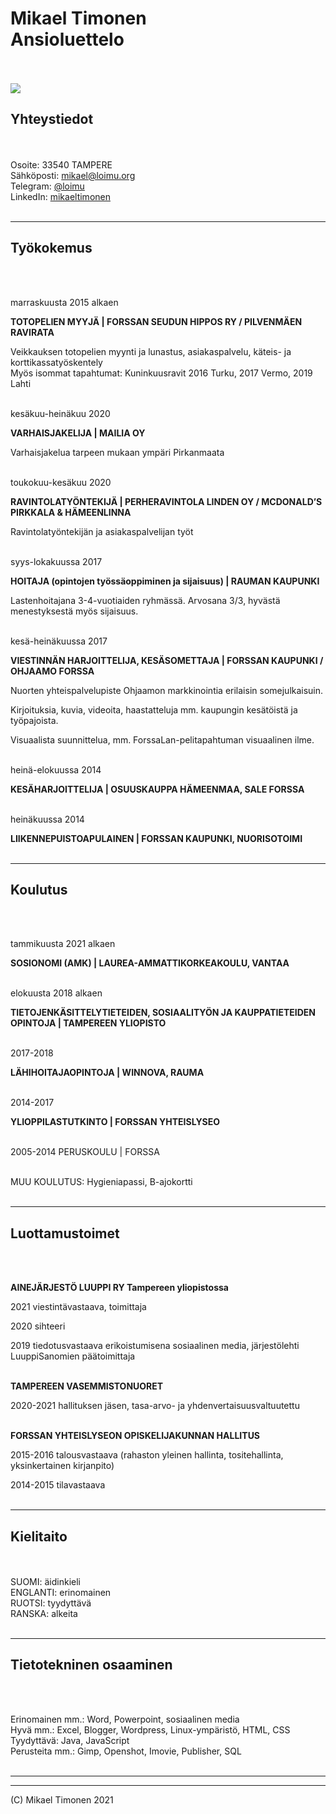 <!DOCTYPE HTML>
<html>
<head>
  <meta charset="utf-8" />
<link rel="stylesheet" type="text/css" href="cvstyle.css" />
<link href="https://fonts.googleapis.com/css?family=Lato" rel="stylesheet">
<title> CV - Mikael Timonen </title>
</head>

<body>

<div class="header">
  <h1> Mikael Timonen <br> Ansioluettelo </h1>
</div>
<br><br>

<div id="omakuva">
<img src="https://bn1302files.storage.live.com/y4m8cb9VVsmNQrP67MBt4buOouSouM2nZvAOs5OSkEwZnH3FZeokbitcFr6cRmfzIJqiqctkygtIj3PrDaMKH9YWfvMKmayRM2lJ6-I0K7ce_0l3hWDeAmRZQp5skhAq52VJh4FmrscB_Ioh-tppa5jHvO5zCZ6phgoZfzUg7JZYJQ9KDstManNyAfZlJXZUph-?width=947&height=947&cropmode=none">
</div>

<div id="yhteys">
  <h2> Yhteystiedot </h2><br><br>
  Osoite: 33540 TAMPERE <br>
  Sähköposti: <a href="mailto:mikael@loimu.org">mikael@loimu.org</a><br>
  Telegram: <a href="https://t.me/loimu">@loimu</a><br>
  LinkedIn: <a href="https://linkedin.com/in/mikaeltimonen">mikaeltimonen</a>
  <br><br>
</div>
<HR>

<div id="tyot">
  <h2> Työkokemus </h2><br><br>

  marraskuusta 2015 alkaen<br>

<STRONG>TOTOPELIEN MYYJÄ | FORSSAN SEUDUN HIPPOS RY / PILVENMÄEN RAVIRATA </STRONG><br>

Veikkauksen totopelien myynti ja lunastus, asiakaspalvelu, käteis- ja korttikassatyöskentely <br>
Myös isommat tapahtumat: Kuninkuusravit 2016 Turku, 2017 Vermo, 2019 Lahti <br><br>

kesäkuu-heinäkuu 2020 <br>

<STRONG>VARHAISJAKELIJA | MAILIA OY </STRONG><br>

Varhaisjakelua tarpeen mukaan ympäri Pirkanmaata <br><br>

toukokuu-kesäkuu 2020 <br>

<STRONG>RAVINTOLATYÖNTEKIJÄ | PERHERAVINTOLA LINDEN OY / MCDONALD’S PIRKKALA & HÄMEENLINNA</STRONG> <br>

Ravintolatyöntekijän ja asiakaspalvelijan työt <br><br>

syys-lokakuussa 2017<br>

<STRONG>HOITAJA (opintojen työssäoppiminen ja sijaisuus) | RAUMAN KAUPUNKI</STRONG><br>

Lastenhoitajana 3-4-vuotiaiden ryhmässä. Arvosana 3/3, hyvästä menestyksestä myös sijaisuus.<br><br>

kesä-heinäkuussa 2017<br>

<STRONG>VIESTINNÄN HARJOITTELIJA, KESÄSOMETTAJA | FORSSAN KAUPUNKI / OHJAAMO FORSSA</STRONG><br>

Nuorten yhteispalvelupiste Ohjaamon markkinointia erilaisin somejulkaisuin.

Kirjoituksia, kuvia, videoita, haastatteluja mm. kaupungin kesätöistä ja työpajoista.

Visuaalista suunnittelua, mm. ForssaLan-pelitapahtuman visuaalinen ilme.<br><br>

heinä-elokuussa 2014<br>

<STRONG>KESÄHARJOITTELIJA | OSUUSKAUPPA HÄMEENMAA, SALE FORSSA</STRONG><br><br>

heinäkuussa 2014<br>

<STRONG>LIIKENNEPUISTOAPULAINEN | FORSSAN KAUPUNKI, NUORISOTOIMI</STRONG><br><br>
</div>
<HR>

<div id="koulu">
  <h2>Koulutus</h2><br><br>

tammikuusta 2021 alkaen <br>

<strong>SOSIONOMI (AMK) | LAUREA-AMMATTIKORKEAKOULU, VANTAA</strong> <br><br>

elokuusta 2018 alkaen <br>

<strong>TIETOJENKÄSITTELYTIETEIDEN, SOSIAALITYÖN JA KAUPPATIETEIDEN OPINTOJA | TAMPEREEN YLIOPISTO</strong> <br><br>

2017-2018 <br>

<strong>LÄHIHOITAJAOPINTOJA | WINNOVA, RAUMA</strong> <br><br>

2014-2017  <br>

<strong> YLIOPPILASTUTKINTO | FORSSAN YHTEISLYSEO</strong> <br><br>

2005-2014 ​PERUSKOULU | FORSSA <br><br>

MUU KOULUTUS: ​Hygieniapassi, B-ajokortti
<br><br>
</div>
<hr>

<div id="luottamus">
  <h2> Luottamustoimet </h2><br><br>

<strong>AINEJÄRJESTÖ LUUPPI RY Tampereen yliopistossa</strong> <br>

2021 viestintävastaava, toimittaja <br>

2020 sihteeri <br>

2019 tiedotusvastaava erikoistumisena sosiaalinen media, järjestölehti LuuppiSanomien päätoimittaja <br><br>

<strong>TAMPEREEN VASEMMISTONUORET</strong> <br>

2020-2021 hallituksen jäsen, tasa-arvo- ja yhdenvertaisuusvaltuutettu <br><br>

<strong>FORSSAN YHTEISLYSEON OPISKELIJAKUNNAN HALLITUS</strong> <br>

2015-2016 talousvastaava (rahaston yleinen hallinta, tositehallinta, yksinkertainen kirjanpito) <br>

2014-2015 tilavastaava <br><br>

</div>
<hr>

<div id="kielitaito">
  <h2> Kielitaito</h2><br><br>
  SUOMI: äidinkieli <br>
  ENGLANTI: erinomainen <br>
  RUOTSI: tyydyttävä <br>
  RANSKA: alkeita <br>

<br>
</div>
<hr>

<div id="tietotek">
  <h2>Tietotekninen osaaminen</h2><br><br>

  Erinomainen mm.: Word, Powerpoint, sosiaalinen media <br>
  Hyvä mm.: Excel, Blogger, Wordpress, Linux-ympäristö, HTML, CSS <br>
  Tyydyttävä: Java, JavaScript<br>
  Perusteita mm.: Gimp, Openshot, Imovie, Publisher, SQL<br><br>

</div>
<hr>
<footer> <hr> (C) Mikael Timonen 2021 </footer>
</body>
</html>

